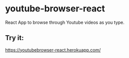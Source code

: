 # youtube-browser-react
React App to browse through Youtube videos as you type.

## Try it:

https://youtubebrowser-react.herokuapp.com/
